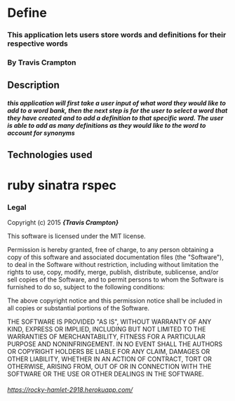 # Define

### This application lets users store words and definitions for their respective words

### By Travis Crampton

## Description

##### this application will first take a user input of what word they would like to add to a word bank, then the next step is for the user to select a word that they have created and to add a definition to that specific word. The user is able to add as many definitions as they would like to the word to account for synonyms

## Technologies used
# ruby sinatra rspec

### Legal
Copyright (c) 2015 **_{Travis Crampton}_**

This software is licensed under the MIT license.

Permission is hereby granted, free of charge, to any person obtaining a copy
of this software and associated documentation files (the "Software"), to deal
in the Software without restriction, including without limitation the rights
to use, copy, modify, merge, publish, distribute, sublicense, and/or sell
copies of the Software, and to permit persons to whom the Software is
furnished to do so, subject to the following conditions:

The above copyright notice and this permission notice shall be included in
all copies or substantial portions of the Software.

THE SOFTWARE IS PROVIDED "AS IS", WITHOUT WARRANTY OF ANY KIND, EXPRESS OR
IMPLIED, INCLUDING BUT NOT LIMITED TO THE WARRANTIES OF MERCHANTABILITY,
FITNESS FOR A PARTICULAR PURPOSE AND NONINFRINGEMENT. IN NO EVENT SHALL THE
AUTHORS OR COPYRIGHT HOLDERS BE LIABLE FOR ANY CLAIM, DAMAGES OR OTHER
LIABILITY, WHETHER IN AN ACTION OF CONTRACT, TORT OR OTHERWISE, ARISING FROM,
OUT OF OR IN CONNECTION WITH THE SOFTWARE OR THE USE OR OTHER DEALINGS IN
THE SOFTWARE.


###### https://rocky-hamlet-2918.herokuapp.com/

